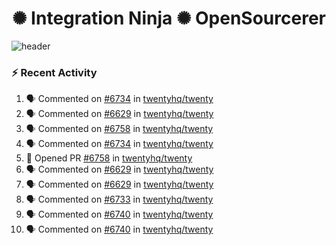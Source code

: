  
<h1 align="center">✺ Integration Ninja ✺ OpenSourcerer</h1>

![header](https://github.com/Nabhag8848/Nabhag8848/assets/65061890/3ecbdaa2-ea2a-4413-a40a-87945f5fb05a)

### :zap: Recent Activity

<!--START_SECTION:activity-->
1. 🗣 Commented on [#6734](https://github.com/twentyhq/twenty/issues/6734#issuecomment-2315713446) in [twentyhq/twenty](https://github.com/twentyhq/twenty)
2. 🗣 Commented on [#6629](https://github.com/twentyhq/twenty/pull/6629#issuecomment-2315673793) in [twentyhq/twenty](https://github.com/twentyhq/twenty)
3. 🗣 Commented on [#6758](https://github.com/twentyhq/twenty/pull/6758#issuecomment-2315035941) in [twentyhq/twenty](https://github.com/twentyhq/twenty)
4. 🗣 Commented on [#6734](https://github.com/twentyhq/twenty/issues/6734#issuecomment-2314948951) in [twentyhq/twenty](https://github.com/twentyhq/twenty)
5. 💪 Opened PR [#6758](https://github.com/twentyhq/twenty/pull/6758) in [twentyhq/twenty](https://github.com/twentyhq/twenty)
6. 🗣 Commented on [#6629](https://github.com/twentyhq/twenty/pull/6629#issuecomment-2314587417) in [twentyhq/twenty](https://github.com/twentyhq/twenty)
7. 🗣 Commented on [#6629](https://github.com/twentyhq/twenty/pull/6629#issuecomment-2314579781) in [twentyhq/twenty](https://github.com/twentyhq/twenty)
8. 🗣 Commented on [#6733](https://github.com/twentyhq/twenty/issues/6733#issuecomment-2314405928) in [twentyhq/twenty](https://github.com/twentyhq/twenty)
9. 🗣 Commented on [#6740](https://github.com/twentyhq/twenty/issues/6740#issuecomment-2310388422) in [twentyhq/twenty](https://github.com/twentyhq/twenty)
10. 🗣 Commented on [#6740](https://github.com/twentyhq/twenty/issues/6740#issuecomment-2310251342) in [twentyhq/twenty](https://github.com/twentyhq/twenty)
<!--END_SECTION:activity-->

  



